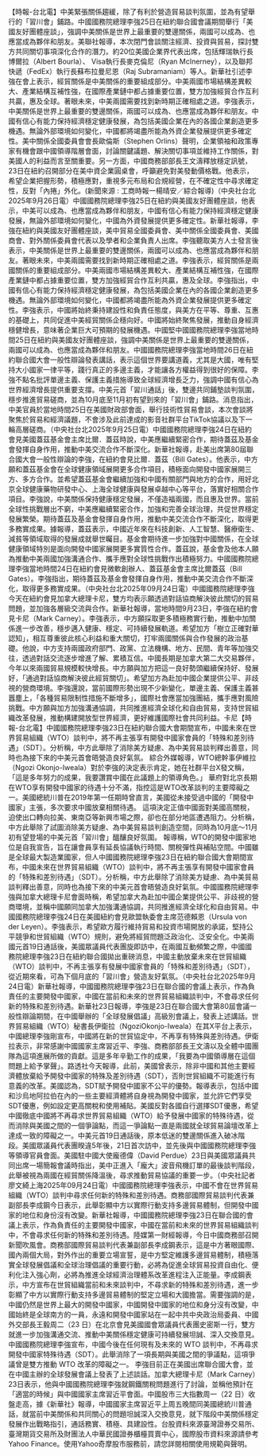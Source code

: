【時報-台北電】中美緊張關係趨緩，除了有利於營造貿易談判氛圍，並為有望舉行的「習川會」鋪路。中國國務院總理李強25日在紐約聯合國會議期間舉行「美國友好團體座談」，強調中美關係是世界上最重要的雙邊關係，兩國可以成為、也應當成為夥伴和朋友。美聯社報導，本次閉門會談關注經濟、投資與貿易，探討雙方共同關切事項深化合作的潛力。約20位美國企業界代表出席，包括輝瑞執行長博爾拉（Albert Bourla）、 Visa執行長麥克倫尼（Ryan McInerney），以及聯邦快遞（FedEx）執行長蘇布拉曼尼恩（Raj Subramaniam）等人。新華社引述李強在會上表示，經貿關係是中美關係的重要組成部分。中美兩國市場結構差異較大、產業結構互補性強，在國際產業鏈中都占據重要位置，雙方加強經貿合作互利共贏，惠及全球。著眼未來，中美兩國需要找到新時期正確相處之道。李強表示，中美關係是世界上最重要的雙邊關係，兩國可以成為、也應當成為夥伴和朋友。中國有信心有能力保持經濟穩定健康發展，為包括美國企業在內的各國企業創造更多機遇。無論外部環境如何變化，中國都將竭盡所能為外資企業發展提供更多確定性。美中關係全國委員會會長歐倫斯（Stephen Orlins）聲明，企業領袖和政策專家有機會跟中國領導階層會面，討論關鍵議題、解決關切事項並維持工作關係，對美國人的利益而言至關重要。另一方面，中國商務部部長王文濤釋放穩定訊號，23日在紐約召開部分在美中資企業圓桌會，呼籲避免對美發動價格戰。他表示，希望企業把握形勢，積極應對，重視多元布局和合規經營，在不確定性中尋求確定性，反對「內捲」外化。(新聞來源 : 工商時報一楊晴安／綜合報導)（中央社台北2025年9月26日電）中國國務院總理李強25日在紐約與美國友好團體座談，他表示，中美可以成為、也應當成為夥伴和朋友，中國有信心有能力保持經濟穩定健康發展，無論外部環境如何變化，中國為外資發展提供更多確定性。新華社報導，李強在紐約與美國友好團體座談，美中貿易全國委員會、美中關係全國委員會、美國商會、對外關係委員會代表以及學者和企業負責人出席。李強聽取美方人士發言後表示，中美關係是世界上最重要的雙邊關係，兩國可以成為、也應當成為夥伴和朋友。著眼未來，中美兩國需要找到新時期正確相處之道。李強表示，經貿關係是兩國關係的重要組成部分。中美兩國市場結構差異較大、產業結構互補性強，在國際產業鏈中都占據重要位置，雙方加強經貿合作互利共贏，惠及全球。李強指出，中國有信心有能力保持經濟穩定健康發展，為包括美國企業在內的各國企業創造更多機遇。無論外部環境如何變化，中國都將竭盡所能為外資企業發展提供更多確定性。李強表示，中國將始終秉持建設性和負責任態度，與美方在平等、尊重、互惠的基礎上，共同促進中美經貿關係企穩向好。中國將始終聚焦發展，推動自身經濟穩健增長，意味著企業巨大可預期的發展機遇。中國堅中國國務院總理李強當地時間25日在紐約與美國友好團體座談，強調中美關係是世界上最重要的雙邊關係，兩國可以成為、也應當成為夥伴和朋友。中國國務院總理李強當地時間26日在紐約聯合國大會一般性辯論發表講話，表示這個世界要講道義，尤其是大國，唯有堅持大小國家一律平等，踐行真正的多邊主義，才能讓各方權益得到很好的保障。李強不點名批評單邊主義、保護主義措施導致全球經濟增長乏力，強調中國有信心為世界經濟增長提供重要支撐。中美元首「習川通話」後，雙邊共同鋪墊談判氛圍，穩步推進貿易磋商，並為10月底至11月初有望到來的「習川會」鋪路。消息指出，中美官員於當地時間25日在美國財政部會面，舉行技術性貿易會談，本次會談將聚焦於貿易和經濟議題，不會涉及此前達成的影音社群平台TikTok協議以及下一輪高層磋商。（中央社台北2025年9月25日電）中國國務院總理李強24日在紐約會見美國蓋茲基金會主席比爾．蓋茲時說，中美應繼續緊密合作，期待蓋茲及基金會發揮自身作用，推動中美交流合作不斷深化。新華社報導，赴美出席第80屆聯合國大會一般性辯論的李強，在紐約會見比爾．蓋茲（Bill Gates）。他表示，中方願和蓋茲基金會在全球健康領域展開更多合作項目，積極面向開發中國家展開三方、多方合作。並希望蓋茲基金會繼續加強和中國有關部門與地方的合作，用好北京全球健康藥物研發中心、上海全球健康與發展卓越中心等平台，落實好相關合作項目。李強說，中美關係保持健康穩定發展，不僅造福兩國，而且惠及世界。當前全球性挑戰層出不窮，中美應繼續緊密合作，加強和完善全球治理，共促世界穩定發展繁榮。期待蓋茲及基金會發揮自身作用，推動中美交流合作不斷深化，取得更多務實成果。據報導，蓋茲表示，中國近年來在科技創新、人工智慧、醫療衛生、減貧等領域取得的發展成就舉世矚目。基金會期待進一步加強對中國關係，在全球健康領域特別是面向開發中國家展開更多實質性合作。蓋茲說，基金會及他本人願為推動中美兩國加強溝通合作、攜手應對全球性挑戰作出積極努力。中國國務院總理李強當地時間24日在紐約會見微軟創辦人、蓋茲基金會主席比爾蓋茲（Bill Gates）。李強指出，期待蓋茲及基金會發揮自身作用，推動中美交流合作不斷深化，取得更多務實成果。（中央社台北2025年09月24日電）中國國務院總理李強今天在紐約會見加拿大總理卡尼，雙方均表示願透過對話協商解決彼此關切的貿易問題，並加強各層級交流與合作。新華社報導，當地時間9月23日，李強在紐約會見卡尼（Mark Carney）。李強表示，中方願採取更多積極務實行動，推動中加關係進一步改善，穩步邁入健康、穩定、可持續發展軌道。希望加方「樹立正確對華認知」，相互尊重彼此核心利益和重大關切，打牢兩國關係與合作發展的政治基礎。他說，中方支持兩國政府部門、政黨、立法機構、地方、民間、青年等加強交往，透過對話交流逐步增進了解、累積互信。中國長期是加拿大第二大交易夥伴，今年以來兩國貿易規模較快增長。中方願與加方把這一良好勢頭繼續保持好、發展好，「通過對話協商解決彼此經貿關切」。希望加方為赴加中國企業提供公平、非歧視的營商環境。李強還說，當前國際形勢出現不少新變化，單邊主義、保護主義甚囂塵上，「各種貿易限制性措施不斷增多」，國際社會應當加強團結，攜手應對風險挑戰。中方願與加方加強溝通協調，共同推進經濟全球化和自由貿易，支持世貿組織改革發展，推動構建開放型世界經濟，更好維護國際社會共同利益。卡尼【時報-台北電】中國國務院總理李強23日在紐約聯合國大會期間宣布，中國未來在世界貿易組織（WTO）談判中，將不再主張享有開發中國家會員的「特殊和差別待遇」（SDT）。分析稱，中方此舉除了消除美方疑慮、為中美貿易談判釋出善意，同時也為接下來的中美元首會晤營造良好氣氛。 綜合外媒報導，WTO總幹事伊維拉（Ngozi Okonjo-Iweala）對於李強的決定表示肯定，她在社群平台X發文稱，「這是多年努力的成果，我要讚賞中國在此議題上的領導角色。」 華府對北京長期在WTO享有開發中國家的待遇十分不滿，指控這是WTO改革談判的主要障礙之一。美國總統川普在2019年第一任期時曾直言，美國從未接受過中國的「開發中國家」主張，多次要求中國放棄相關待遇。 這項決定正值中國面對美國高關稅，迫使出口轉向拉美、東南亞等新興市場之際，卻也在部分地區遭遇阻力。分析稱，中方此舉除了試圖消除美方疑慮、為中美貿易談判創造空間，同時為10月底～11月初有望登場的中美元首「習川會」醞釀良好氛圍。 報導稱，WTO的開發中國家地位是自我宣告，旨在讓會員享有延長協議執行時間、關稅彈性與補貼空間。中國雖是全球最大製造業國家，但人中國國務院總理李強23日在紐約聯合國大會期間宣布，中國未來在世界貿易組織（WTO）談判中，將不再主張享有開發中國家會員的「特殊和差別待遇」（SDT）。分析稱，中方此舉除了消除美方疑慮、為中美貿易談判釋出善意，同時也為接下來的中美元首會晤營造良好氣氛。中國國務院總理李強與加拿大總理卡尼會面時稱，希望加拿大為赴加中國企業提供公平、非歧視的營商環境，並稱中國願同加拿大加強溝通協調，共同推進經濟全球化和自由貿易。中國國務院總理李強24日在美國紐約會見歐盟執委會主席范德賴恩（Ursula von der Leyen）。李強表示，希望歐方履行維持貿易和投資市場開放的承諾，堅持公平競爭和世貿組織（WTO）規則，避免將經貿問題泛政治化、泛安全化。中美兩國元首19日通話後，美國眾議員代表團旋即訪中，在兩國互動頻繁之際，中國國務院總理李強23日在紐約聯合國拋出重磅消息，中國主動放棄未來在世貿組織（WTO）談判中，不再主張享有發展中國家會員的「特殊和差別待遇」（SDT），從近期來看，可為下個月底的「習川會」營造友好氣氛。（中央社台北2025年9月24日電）新華社報導，中國國務院總理李強23日在聯合國的會議上表示，作為負責任的主要開發中國家，中國在當前和未來的世界貿易組織談判中，不會尋求任何新的特殊和差別待遇。新華社23日報導，李強是23日在聯合國大會第80屆會議一般性辯論期間，在中國舉辦的「全球發展倡議」高級別會議上，發表上述講話。世界貿易組織（WTO）秘書長伊衛拉（NgoziOkonjo-Iweala）在其X平台上表示，中國總理李強剛宣布，中國將在新的世貿協定中，不再享有特殊與差別待遇。伊衛拉表示，非常感謝中國國家主席習近平、李強、商務部部長王文濤以及全體中國團隊為這項進展所做的貢獻。這是多年辛勤工作的成果，「我要為中國領導層在這個問題上給予掌聲」。路透社今天報導，此前，美國曾表示，除非中國和其他主要經濟體放棄給予開發中國家的特殊及差別待遇（SDT），否則世貿組織不可能進行有意義的改革。美國認為，SDT賦予開發中國家不公平的優勢。報導表示，包括中國和沙烏地阿拉伯在內的一些主要經濟體將自身視為開發中國家，並允許它們享受SDT優惠，例如設定更高關稅和使用補貼。美國反對各國自行選擇SDT優惠，希望中國徹底中國將不再尋求世界貿易組織（WTO）給予發展中國家的特殊待遇，從而消除與美國之間的一個爭論點，而這一爭論點一直是兩國就全球貿易論壇改革上達成一致的障礙之一。中美元首19日通話後，原本低迷的雙邊關係進入破冰階段。美國眾議員代表團暌違5年後，21日首次訪中，並先後與中國國務院總理李強等領導官員會面。美國駐中國大使龐德偉（David Perdue）23日與美國眾議員共同出席一場簡報會議時指出，美中正進入「龐大」波音飛機訂單的最後談判階段，此舉被視為兩國在經貿關係降溫後，尋求推動貿易協議的重要一步。（中央社記者廖文綺上海2025年09月24日電）中國國務院總理李強表示，中國不會在世界貿易組織（WTO）談判中尋求任何新的特殊和差別待遇。商務部國際貿易談判代表兼副部長李成鋼今日表示，此舉彰顯中方以實際行動支持多邊貿易體制，但開發中國家的地位和身份沒有改變。新華社報導，中國國務院總理李強23日在聯合國的會議上表示，作為負責任的主要開發中國家，中國在當前和未來的世界貿易組織談判中，不會尋求任何新的特殊和差別待遇。陸媒第一財經報導，今日中國商務部召開新聞吹風會。商務部國際貿易談判代表兼副部長李成鋼表示，這是中方著眼國際、國內兩個大局，對外作出的重要立場宣誓，是中方堅定維護多邊貿易體制，積極落實全球發展倡議和全球治理倡議的重要行動，必將為促進全球貿易投資自由化、便利化注入強心劑，必將為推進全球經濟治理體系改革進程注入正能量。李成鋼表示，中方宣布在世貿組織當前和未來談判中，不尋求新的特殊和差別待遇，進一步彰顯了中方以實際行動支持多邊貿易體制的堅定立場和大國擔當。需要強調的是，中國仍然是世界上最大的開發中國家，中國開發中國家的地位和身分沒有改變，中國始終是全球南方的一員，永遠和開發中國家站在一起中共中央政治局委員、中國外交部長王毅周二（23 日）在北京會見美國國會眾議員代表團史密斯一行，雙方就進一步加強溝通交流、推動中美關係穩定健康可持續發展坦誠、深入交換意見。中國國務院總理李強宣布，中國今後在任何現有及未來的 WTO 談判中，不再尋求開發中國家特殊待遇（SDT）。此舉消除了一項長期與美國之間的爭議點，這項爭議曾是雙方推動 WTO 改革的障礙之一。 李強目前正在美國出席聯合國大會，並在中國主辦的全球發展會議上發表了上述談話。加拿大總理卡尼（Mark Carney）23日表示，他與中國國務院總理李強就鋼鐵關稅問題進行了討論，並稱他預計在「適當的時候」與中國國家主席習近平會面。中國股市三大指數周一（22 日）收盤走高，據《新華社》報導，中國國家主席習近平上周五晚間同美國總統川普通話，就當前中美關係和共同關心的問題坦誠深入交換意見，就下階段中美關係穩定發展作出戰略指引，通話務實、積極、具建設性。台股資料來源臺灣證券交易所、臺灣期貨交易所及財團法人中華民國證券櫃檯買賣中心，國際股市資料來源請參考Yahoo Finance。使用Yahoo奇摩股市服務前，請您詳閱相關使用規範與聲明。